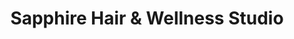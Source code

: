 ---
title: "Sapphire Hair & Wellness Studio"
url: /quezon-city/sapphire-hair-and-wellness-studio/
shop: hairdresser
---